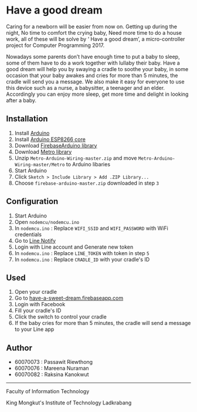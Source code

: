 

# Have a good dream
   Caring for a newborn will be easier from now on. Getting up during the night, No time to comfort the crying baby, Need more time to do a house work, all of these will be solve by ‘ Have a good dream’,  a micro-controller project for Computer Programming 2017.

   Nowadays some parents don’t have enough time to put a baby to sleep, some of them have to do a work together with lullaby their baby. Have a good dream will help you by swaying a cradle to soothe your baby, in some occasion that your baby awakes and cries for more than 5 minutes, the cradle will send you a message. We also make it easy for everyone to use this device such as a nurse, a babysitter, a teenager and an elder. Accordingly you can enjoy more sleep, get more time and delight in looking after a baby. 

## Installation
1.  Install  [Arduino](https://www.arduino.cc/en/Main/Software)
2.  Install  [Arduino ESP8266 core](https://github.com/esp8266/Arduino#installing-with-boards-manager)
3.  Download  [FirebaseArduino library](https://github.com/googlesamples/firebase-arduino/archive/master.zip)
4. Download  [Metro library](https://github.com/thomasfredericks/Metro-Arduino-Wiring/archive/master.zip)
5. Unzip `Metro-Arduino-Wiring-master.zip` and move `Metro-Arduino-Wiring-master/Metro` to Arduino libaries
6.  Start Arduino
7.  Click  `Sketch > Include Library > Add .ZIP Library...`
8.  Choose  `firebase-arduino-master.zip` downloaded in step  `3`

## Configuration
1.  Start Arduino
2. Open `nodemcu/nodemcu.ino`
3. In `nodemcu.ino` : Replace `WIFI_SSID` and `WIFI_PASSWORD` with WiFi credentials
4. Go to [Line Notify](https://notify-bot.line.me/th/)
5. Login with Line account and Generate new token
6. In `nodemcu.ino` : Replace `LINE_TOKEN` with token in step `5`
7. In `nodemcu.ino` : Replace `CRADLE_ID` with your cradle's ID

##  Used
 1. Open your cradle
 2. Go to [have-a-sweet-dream.firebaseapp.com](https://have-a-sweet-dream.firebaseapp.com)
 3. Login with Facebook
 4. Fill your cradle's ID
 5. Click the switch to control your cradle
 6. If the baby cries for more than 5 minutes, the cradle will send a message to your Line app

## Author
 - 60070073 : Passawit Riewthong
 - 60070076 : Mareena Nuraman
 - 60070082 : Raksina Kanokwut


---
Faculty of Information Technology

King Mongkut's Institute of Technology Ladkrabang
